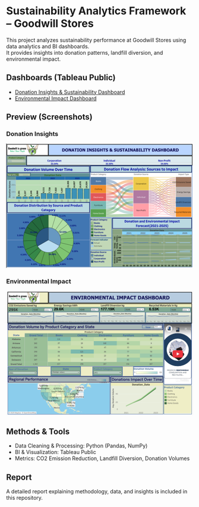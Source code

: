 # Sustainability Analytics Framework – Goodwill Stores

This project analyzes sustainability performance at Goodwill Stores using data analytics and BI dashboards.  
It provides insights into donation patterns, landfill diversion, and environmental impact.  

## Dashboards (Tableau Public)

- [Donation Insights & Sustainability Dashboard](https://public.tableau.com/app/profile/noopura.vaidya/viz/DonationInsights_GoodwillStores/DONATIONINSIGHTSSUSTAINABILITYDASHBOARD)  
- [Environmental Impact Dashboard](https://public.tableau.com/app/profile/noopura.vaidya/viz/Environmentalmpact_GoodwillStores/Dashboard1)  

## Preview (Screenshots)

### Donation Insights
![Donation Insights](donation_insights.png)

### Environmental Impact
![Environmental Impact](environmental_impact.png)

## Methods & Tools
- Data Cleaning & Processing: Python (Pandas, NumPy)  
- BI & Visualization: Tableau Public  
- Metrics: CO2 Emission Reduction, Landfill Diversion, Donation Volumes  

## Report
A detailed report explaining methodology, data, and insights is included in this repository.  

